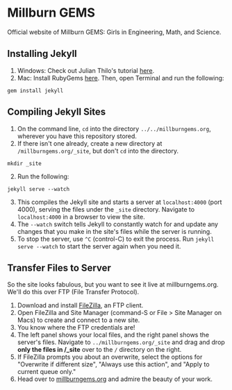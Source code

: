 # Millburn GEMS
Official website of Millburn GEMS: Girls in Engineering, Math, and Science.

## Installing Jekyll
1. Windows: Check out Julian Thilo's tutorial [here](http://jekyll-windows.juthilo.com/).
2. Mac: Install RubyGems [here](https://rubygems.org/pages/download). Then, open Terminal and run the following:
```
gem install jekyll
```

## Compiling Jekyll Sites
1. On the command line, `cd` into the directory `../../millburngems.org`, wherever you have this repository stored.
2. If there isn't one already, create a new directory at `/millburngems.org/_site`, but don't `cd` into the directory.
```
mkdir _site
```
2. Run the following:
```
jekyll serve --watch
```
3. This compiles the Jekyll site and starts a server at `localhost:4000` (port 4000), serving the files under the `_site` directory. Navigate to `localhost:4000` in a browser to view the site.
4. The `--watch` switch tells Jekyll to constantly watch for and update any changes that you make in the site's files while the server is running.
5. To stop the server, use `^C` (control-C) to exit the process. Run `jekyll serve --watch` to start the server again when you need it.

## Transfer Files to Server
So the site looks fabulous, but you want to see it live at millburngems.org. We'll do this over FTP (File Transfer Protocol).

1. Download and install [FileZilla](https://filezilla-project.org/), an FTP client.
2. Open FileZilla and Site Manager (command-S or File > Site Manager on Macs) to create and connect to a new site.
3. You know where the FTP credentials are!
4. The left panel shows your local files, and the right panel shows the server's files. Navigate to `../millburngems.org/_site` and drag and drop **only the files in /_site** over to the `/` directory on the right.
5. If FileZilla prompts you about an overwrite, select the options for "Overwrite if different size", "Always use this action", and "Apply to current queue only."
5. Head over to [millburngems.org](http://millburngems.org) and admire the beauty of your work.
